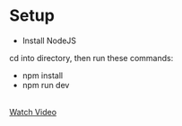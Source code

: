 # Setup

- Install NodeJS

cd into directory, then run these commands:

- npm install
- npm run dev
<br>
<a href="https://drive.google.com/file/d/1Ds3J6JY49SBWCfRPJ-xhp4NuOQM5M9pE/view?usp=sharing">Watch Video</a>
